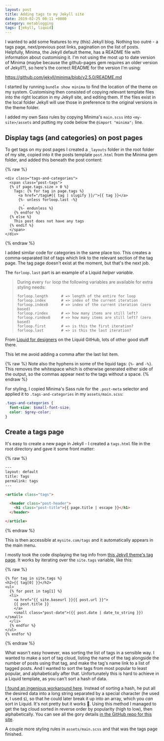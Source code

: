 ```yaml
---
layout: post
title: Adding tags to my Jekyll site
date: 2019-02-25 00:11 +0000
category: metablogging
tags: [jekyll, liquid]
---
```


I wanted to add some features to my (this) Jekyll blog. Nothing too outré - a
tags page, next/previous post links, pagination on the list of posts. Helpfully,
Minima, the Jekyll default theme, has a README file with information about
customising it. I'm not using the most up to date version of Minima (maybe
because the github-pages gem requires an older version of Jekyll?), so here's
the correct README for the version I'm using:

<https://github.com/jekyll/minima/blob/v2.5.0/README.md>

I started by running `bundle show minima` to find the location of the theme on
my system. Customising then consisted of copying relevant template files into
the right location in my Jekyll site, and editing them. If the files exist in
the local folder Jekyll will use those in preference to the original versions in
the theme folder.

I added my own Sass rules by copying Minima's `main.scss` into
`<my-site>/assets` and putting my code below the `@import "minima";` line.

## Display tags (and categories) on post pages

To get tags on my post pages I created a `_layouts` folder in the root folder of
my site, copied into it the posts template `post.html` from the Minima gem
folder, and added this beneath the post content:

{% raw %}
```liquid
<div class="tags-and-categories">
  <span class="post-tags">
  {% if page.tags.size > 0 %}
    Tags: {% for tag in page.tags %}
      <a href="/tags#{{ tag | slugify }}/">{{ tag }}</a>
      {%- unless forloop.last -%}
        ,
      {%- endunless %}
    {% endfor %}
  {% else %}
    This post does not have any tags
  {% endif %}
  </span>
</div>
```
{% endraw %}

I added similar code for categories in the same place too. This creates a
comma-separated list of tags which link to the relevant section of the tag page.
The tag page doesn't exist at the moment, but that's the next job.

The `forloop.last` part is an example of a Liquid *helper variable*.

> During every `for` loop the following variables are available for extra
> styling needs:
> 
> ```liquid
> forloop.length      # => length of the entire for loop
> forloop.index       # => index of the current iteration
> forloop.index0      # => index of the current iteration (zero based)
> forloop.rindex      # => how many items are still left?
> forloop.rindex0     # => how many items are still left? (zero based)
> forloop.first       # => is this the first iteration?
> forloop.last        # => is this the last iteration?
> ```

From [Liquid for
designers](https://github.com/Shopify/liquid/wiki/Liquid-for-Designers) on the
Liquid GitHub, lots of other good stuff there.

This let me avoid adding a comma after the last list item.

{% raw %}
Note also the hyphens in some of the liquid tags: `{%-` and `-%}`. This removes
the whitespace which is otherwise generated either side of the output, so the
commas appear next to the tags without a space.
{% endraw %}

For styling, I copied Minima's Sass rule for the `.post-meta` selector and
applied it to `.tags-and-categories` in my `assets/main.scss`:

```scss
.tags-and-categories {
  font-size: $small-font-size;
  color: $grey-color;
}
```

## Create a tags page

It's easy to create a new page in Jekyll - I created a `tags.html` file in the
root directory and gave it some front matter:

{% raw %}
```html
---
layout: default
title: Tags
permalink: tags
---

<article class="tags">

  <header class="post-header">
    <h1 class="post-title">{{ page.title | escape }}</h1>
  </header>

</article>
```
{% endraw %}

This is then accessible at `mysite.com/tags` and it automatically appears in the
main menu.

I mostly took the code displaying the tag info from [this Jekyll theme's tag
page][codinfox-lanyon-tags-page]. It
works by iterating over the `site.tags` variable, like this:

{% raw %}
```liquid
{% for tag in site.tags %}
<h2>{{ tag[0] }}</h2>
<ul>
  {% for post in tag[1] %}
  <li>
    <a href="{{ site.baseurl }}{{ post.url }}">
    {{ post.title }}
    </a>
    <small class="post-date">({{ post.date | date_to_string }})</small>
  </li>
  {% endfor %}
</ul>
{% endfor %}
```
{% endraw %}
 
What wasn't easy however, was sorting the list of tags in a sensible way. I
wanted to make a sort of tag cloud, listing the name of the tag alongside the
number of posts using that tag, and make the tag's name link to a list of
tagged posts. And I wanted to sort the tags from most popular to least popular,
and alphabetically after that. Unfortunately this is hard to achieve in a
Liquid template, as you can't sort a hash of data.

[I found an ingenious workaround here][ingenious-workaround]. Instead of sorting
a hash, he put all the desired data into a long string separated by a special
character (he used `#`, I used `$`), so that he could later break it up into an
array, which you *can* sort in Liquid. It's not pretty but it works 😬. Using
this method I managed to get the tag cloud sorted in reverse order by popularity
(high to low), then alphabetically. You can see all the gory details [in the
GitHub repo for this site][tags-page-in-github].

A couple more styling rules in `assets/main.scss` and that was the tags page
finished.

[ingenious-workaround]:https://www.codeofclimber.ru/2015/sorting-site-tags-in-jekyll/
[tags-page-in-github]:https://github.com/Hives/hives.github.io/blob/1735a794a93dacfd74945814158495b55c1cf9e5/tags.html
[codinfox-lanyon-tags-page]:https://github.com/codinfox/codinfox-lanyon/blob/dev/blog/tags.html
